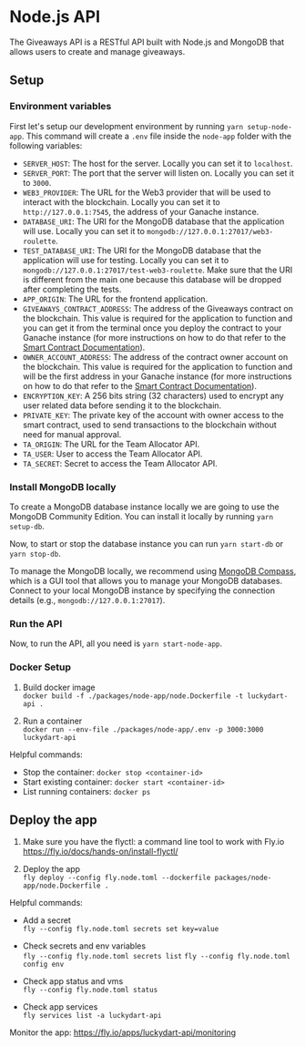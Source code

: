 # Node.js API

The Giveaways API is a RESTful API built with Node.js and MongoDB that allows users to create and manage giveaways.

## Setup

### Environment variables

First let's setup our development environment by running `yarn setup-node-app`. This command will create a `.env` file inside the `node-app` folder with the following variables:

- `SERVER_HOST`: The host for the server. Locally you can set it to `localhost`.
- `SERVER_PORT`: The port that the server will listen on. Locally you can set it to `3000`.
- `WEB3_PROVIDER`: The URL for the Web3 provider that will be used to interact with the blockchain. Locally you can set it to `http://127.0.0.1:7545`, the address of your Ganache instance.
- `DATABASE_URI`: The URI for the MongoDB database that the application will use. Locally you can set it to `mongodb://127.0.0.1:27017/web3-roulette`.
- `TEST_DATABASE_URI`: The URI for the MongoDB database that the application will use for testing. Locally you can set it to `mongodb://127.0.0.1:27017/test-web3-roulette`. Make sure that the URI is different from the main one because this database will be dropped after completing the tests.
- `APP_ORIGIN`: The URL for the frontend application.
- `GIVEAWAYS_CONTRACT_ADDRESS`: The address of the Giveaways contract on the blockchain. This value is required for the application to function and you can get it from the terminal once you deploy the contract to your Ganache instance (for more instructions on how to do that refer to the [Smart Contract Documentation](./truffle-app.md)).
- `OWNER_ACCOUNT_ADDRESS`: The address of the contract owner account on the blockchain. This value is required for the application to function and will be the first address in your Ganache instance (for more instructions on how to do that refer to the [Smart Contract Documentation](./truffle-app.md)).
- `ENCRYPTION_KEY`: A 256 bits string (32 characters) used to encrypt any user related data before sending it to the blockchain.
- `PRIVATE_KEY`: The private key of the account with owner access to the smart contract, used to send transactions to the blockchain without need for manual approval.
- `TA_ORIGIN`: The URL for the Team Allocator API.
- `TA_USER`: User to access the Team Allocator API.
- `TA_SECRET`: Secret to access the Team Allocator API.

### Install MongoDB locally

To create a MongoDB database instance locally we are going to use the MongoDB Community Edition. You can install it locally by running `yarn setup-db`.

Now, to start or stop the database instance you can run `yarn start-db` or `yarn stop-db`.

To manage the MongoDB locally, we recommend using [MongoDB Compass](https://www.mongodb.com/products/compass), which is a GUI tool that allows you to manage your MongoDB databases. Connect to your local MongoDB instance by specifying the connection details (e.g., `mongodb://127.0.0.1:27017`).

### Run the API

Now, to run the API, all you need is `yarn start-node-app`.

### Docker Setup

1. Build docker image \
   `docker build -f ./packages/node-app/node.Dockerfile -t luckydart-api .`

2. Run a container \
   `docker run --env-file ./packages/node-app/.env -p 3000:3000 luckydart-api`

Helpful commands:

- Stop the container: `docker stop <container-id>`
- Start existing container: `docker start <container-id>`
- List running containers: `docker ps`

## Deploy the app

1. Make sure you have the flyctl: a command line tool to work with Fly.io
   https://fly.io/docs/hands-on/install-flyctl/

2. Deploy the app \
   `fly deploy --config fly.node.toml --dockerfile packages/node-app/node.Dockerfile .`

Helpful commands:

- Add a secret \
  `fly --config fly.node.toml secrets set key=value`

- Check secrets and env variables \
  `fly --config fly.node.toml secrets list`
  `fly --config fly.node.toml config env`

- Check app status and vms \
  `fly --config fly.node.toml status`

- Check app services \
  `fly services list -a luckydart-api`

Monitor the app:
https://fly.io/apps/luckydart-api/monitoring
